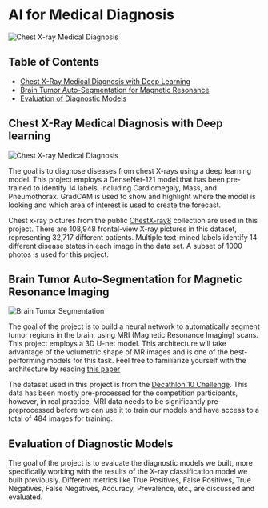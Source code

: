 # AI for Medical Diagnosis

<img src="https://www.ge.com/news/sites/default/files/Reports/2020-03/lungs.gif" alt="Chest X-ray Medical Diagnosis">






## Table of Contents

- [Chest X-Ray Medical Diagnosis with Deep Learning](https://github.com/rajeshai/machine-learning/blob/main/AI%20for%20Medicine/AI%20for%20Medical%20Diagnosis/Part%201%20-%20Chest%20X-Ray%20Medical%20Diagnosis%20with%20Deep%20Learning.ipynb)
- [Brain Tumor Auto-Segmentation for Magnetic Resonance](https://github.com/rajeshai/machine-learning/blob/main/AI%20for%20Medicine/AI%20for%20Medical%20Diagnosis/Part%202%20-%20Brain%20Tumor%20Auto-Segmentation%20for%20Magnetic%20Resonance%20Imaging%20(MRI).ipynb)
- [Evaluation of Diagnostic Models](https://github.com/rajeshai/machine-learning/blob/main/AI%20for%20Medicine/AI%20for%20Medical%20Diagnosis/Part%203%20-%20Evaluation%20of%20Diagnostic%20Models.ipynb)

## Chest X-Ray Medical Diagnosis with Deep learning

<img src="https://github.com/rajeshai/machine-learning/blob/main/AI%20for%20Medicine/AI%20for%20Medical%20Diagnosis/chestxray.png" alt="Chest X-ray Medical Diagnosis">

The goal is to diagnose diseases from chest X-rays using a deep learning model. This project employs a DenseNet-121 model that has been pre-trained to identify 14 labels, including Cardiomegaly, Mass, and Pneumothorax. GradCAM is used to show and highlight where the model is looking and which area of interest is used to create the forecast.

Chest x-ray pictures from the public [ChestX-ray8](https://arxiv.org/abs/1705.02315) collection are used in this project. There are 108,948 frontal-view X-ray pictures in this dataset, representing 32,717 different patients. Multiple text-mined labels identify 14 different disease states in each image in the data set. A subset of 1000 photos is used for this project.

## Brain Tumor Auto-Segmentation for Magnetic Resonance Imaging

<img src="https://github.com/rajeshai/machine-learning/blob/main/AI%20for%20Medicine/AI%20for%20Medical%20Diagnosis/braintumor.jpg" alt="Brain Tumor Segmentation">

The goal of the project is to build a neural network to automatically segment tumor regions in the brain, using MRI (Magnetic Resonance Imaging) scans. This project employs a 3D U-net model. This architecture will take advantage of the volumetric shape of MR images and is one of the best-performing models for this task. Feel free to familiarize yourself with the architecture by reading [this paper](https://arxiv.org/abs/1606.06650)

The dataset used in this project is from the [Decathlon 10 Challenge](https://decathlon-10.grand-challenge.org/). This data has been mostly pre-processed for the competition participants, however, in real practice, MRI data needs to be significantly pre-preprocessed before we can use it to train our models and have access to a total of 484 images for training.

## Evaluation of Diagnostic Models

The goal of the project is to evaluate the diagnostic models we built, more specifically working with the results of the X-ray classification model we built previously. Different metrics like True Positives, False Positives, True Negatives, False Negatives, Accuracy, Prevalence, etc., are discussed and evaluated.



